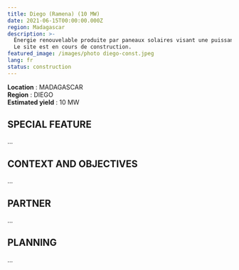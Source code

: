 ```yaml
---
title: Diego (Ramena) (10 MW)
date: 2021-06-15T00:00:00.000Z
region: Madagascar
description: >-
  Énergie renouvelable produite par paneaux solaires visant une puissance de 10 MW.
  Le site est en cours de construction.
featured_image: /images/photo diego-const.jpeg
lang: fr
status: construction
---
```

**Location** : MADAGASCAR<br>
**Region** : DIEGO<br>
**Estimated yield** : 10 MW<br>

## SPECIAL FEATURE

...

## CONTEXT AND OBJECTIVES

...

## PARTNER

...

## PLANNING

...

